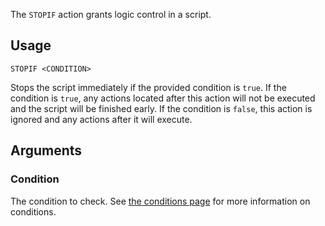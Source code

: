 The `STOPIF` action grants logic control in a script.

## Usage
```
STOPIF <CONDITION>
```
Stops the script immediately if the provided condition is `true`. If the condition is `true`, any actions located after this action will not be executed and the script will be finished early. If the condition is `false`, this action is ignored and any actions after it will execute.

## Arguments
### Condition
The condition to check. See [the conditions page](https://github.com/Thundermaker300/ScriptedEvents/wiki/Conditions) for more information on conditions.